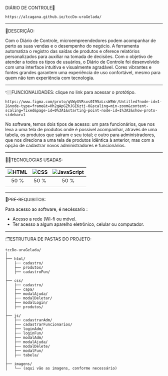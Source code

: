 DIÁRIO DE CONTROLE🤖
```
https://alcagana.github.io/tccDo-uraGelada/
```
---

🚀DESCRIÇÃO: 

Com o Diário de Controle, microempreendedores podem acompanhar de perto as suas vendas e o desempenho do negócio. A ferramenta automatiza o registro das saídas de produtos e oferece relatórios personalizados para auxiliar na tomada de decisões.
Com o objetivo de atender a todos os tipos de usuários, o Diário de Controle foi desenvolvido com uma interface intuitiva e visualmente agradável. Cores vibrantes e fontes grandes garantem uma experiência de uso confortável, mesmo para quem não tem experiência com tecnologia.

---



👇🏼FUNCIONALIDADES: clique no link para acessar o protótipo.
```
https://www.figma.com/proto/qVWyXVRsxs0I95aLcsW5Wr/Untitled?node-id=1-2&node-type=frame&t=Hh2gApGZhJGE6ztj-0&scaling=min-zoom&content-scaling=fixed&page-id=0%3A1&starting-point-node-id=1%3A2&show-proto-sidebar=1
```
No software, temos dois tipos de acesso: um para funcionários, que nos leva a uma tela de produtos onde é possível acompanhar, através de uma tabela, os produtos que saíram e seu total; e outro para administradores, que nos direciona a uma tela de produtos idêntica à anterior, mas com a opção de cadastrar novos administradores e funcionários.


---


👩‍💻TECNOLOGIAS USADAS:


| ![HTML](https://img.shields.io/badge/HTML-E34F26?logo=html5&logoColor=white)        |  ![CSS](https://img.shields.io/badge/CSS-1572B6?logo=css3&logoColor=white)  |  ![JavaScript](https://img.shields.io/badge/JavaScript-F7DF1E?logo=javascript&logoColor=black)       |
|:--------------:|:-------------:|:-------------:| 
| 50 %           | 50 %          | 50 %          |                 
|                |               |               |                 





---


📄PRÉ-REQUISITOS:

Para acesso ao software, é necéssario :


- Acesso a rede (Wi-fi ou móvel.
- Ter acesso a algum aparelho eletrônico, celular ou computador.


---


🗂️ESTRUTURA DE PASTAS DO PROJETO:
```
tccDo-uraGelada/
│
├── html/
│   ├── cadastro/
│   ├── produtos/
│   ├── cadastroFun/
│
├── css/
│   ├── cadastro/
│   ├── capa/
│   ├── modalAjuda/
│   ├── modalDeletar/
│   ├── modalLogin/
│   ├── produtos/
│
├── js/
│   ├── cadastrarAdm/
│   ├── cadastrarFuncionarios/
│   ├── loginAdm/
│   ├── loginFun/
│   ├── modalAdm/
│   ├── modalAjuda/
│   ├── modalDelete/
│   ├── modalFun/
│   ├── tabela/
│
├── imagens/
│   └── (aqui vão as imagens, conforme necessário)
```

















